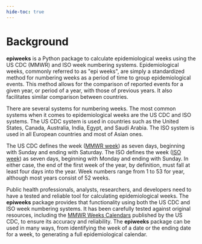 ```yaml
---
hide-toc: true
---
```


# Background

**epiweeks** is a Python package to calculate epidemiological weeks using the US
CDC (MMWR) and ISO week numbering systems. Epidemiological weeks, commonly
referred to as "epi weeks", are simply a standardized method for numbering weeks
as a period of time to group epidemiological events. This method allows for the
comparison of reported events for a given year, or period of a year, with those
of previous years. It also facilitates similar comparison between countries.

There are several systems for numbering weeks. The most common systems when it
comes to epidemiological weeks are the US CDC and ISO systems. The US CDC system
is used in countries such as the United States, Canada, Australia, India, Egypt,
and Saudi Arabia. The ISO system is used in all European countries and most of
Asian ones.

The US CDC defines the week ([MMWR week]) as seven days, beginning with Sunday
and ending with Saturday. The ISO defines the week ([ISO week]) as seven days,
beginning with Monday and ending with Sunday. In either case, the end of the
first week of the year, by definition, must fall at least four days into the
year. Week numbers range from 1 to 53 for year, although most years consist of
52 weeks.

Public health professionals, analysts, researchers, and developers need to have
a tested and reliable tool for calculating epidemiological weeks. The
**epiweeks** package provides that functionality using both the US CDC and ISO
week numbering systems. It has been carefully tested against original resources,
including the [MMWR Weeks Calendars] published by the US CDC, to ensure its
accuracy and reliability. The **epiweeks** package can be used in many ways,
from identifying the week of a date or the ending date for a week, to generating
a full epidemiological calendar.

[mmwr week]:
  https://ndc.services.cdc.gov/wp-content/uploads/MMWR_Week_overview.pdf
[iso week]: https://en.wikipedia.org/wiki/ISO_week_date
[mmwr weeks calendars]:
  https://ndc.services.cdc.gov/event-codes-other-surveillance-resources/
